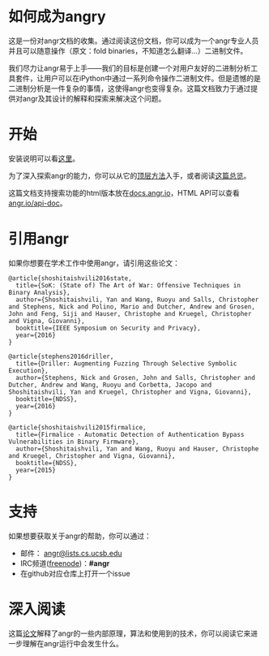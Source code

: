 # 如何成为angry

这是一份对angr文档的收集。通过阅读这份文档，你可以成为一个angr专业人员并且可以随意操作（原文：fold binaries，不知道怎么翻译...）二进制文件。

我们尽力让angr易于上手——我们的目标是创建一个对用户友好的二进制分析工具套件，让用户可以在iPython中通过一系列命令操作二进制文件。但是遗憾的是二进制分析是一件复杂的事情，这使得angr也变得复杂。这篇文档致力于通过提供对angr及其设计的解释和探索来解决这个问题。

# 开始

安装说明可以看[这里](./INSTALL.md)。

为了深入探索angr的能力，你可以从它的[顶层方法](./docs/toplevel.md)入手，或者阅读[这篇总览](./docs/overview.md)。

这篇文档支持搜索功能的html版本放在[docs.angr.io](http://docs.angr.io/)，HTML API可以查看[angr.io/api-doc](http://angr.io/api-doc/)。

# 引用angr

如果你想要在学术工作中使用angr，请引用这些论文：

```
@article{shoshitaishvili2016state,
  title={SoK: (State of) The Art of War: Offensive Techniques in Binary Analysis},
  author={Shoshitaishvili, Yan and Wang, Ruoyu and Salls, Christopher and Stephens, Nick and Polino, Mario and Dutcher, Andrew and Grosen, John and Feng, Siji and Hauser, Christophe and Kruegel, Christopher and Vigna, Giovanni},
  booktitle={IEEE Symposium on Security and Privacy},
  year={2016}
}

@article{stephens2016driller,
  title={Driller: Augmenting Fuzzing Through Selective Symbolic Execution},
  author={Stephens, Nick and Grosen, John and Salls, Christopher and Dutcher, Andrew and Wang, Ruoyu and Corbetta, Jacopo and Shoshitaishvili, Yan and Kruegel, Christopher and Vigna, Giovanni},
  booktitle={NDSS},
  year={2016}
}

@article{shoshitaishvili2015firmalice,
  title={Firmalice - Automatic Detection of Authentication Bypass Vulnerabilities in Binary Firmware},
  author={Shoshitaishvili, Yan and Wang, Ruoyu and Hauser, Christophe and Kruegel, Christopher and Vigna, Giovanni},
  booktitle={NDSS},
  year={2015}
}
```

# 支持

如果想要获取关于angr的帮助，你可以通过：

- 邮件： angr@lists.cs.ucsb.edu
- IRC频道([freenode](https://freenode.net/))：**#angr**
- 在github对应仓库上打开一个issue

# 深入阅读
这篇[论文](https://www.cs.ucsb.edu/~vigna/publications/2016_SP_angrSoK.pdf)解释了angr的一些内部原理，算法和使用到的技术，你可以阅读它来进一步理解在angr运行中会发生什么。

